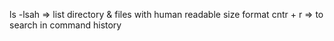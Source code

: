 ls -lsah => list directory & files with human readable size format
cntr + r => to search in command history
